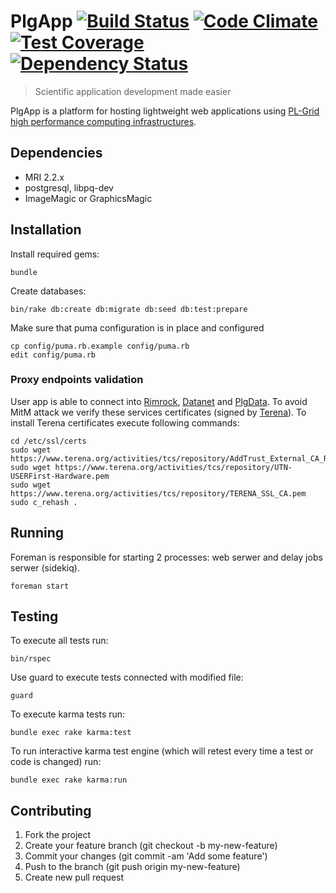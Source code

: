 # PlgApp [![Build Status](https://travis-ci.org/dice-cyfronet/plgapp.svg)](https://travis-ci.org/dice-cyfronet/plgapp) [![Code Climate](https://codeclimate.com/github/dice-cyfronet/plgapp/badges/gpa.svg)](https://codeclimate.com/github/dice-cyfronet/plgapp) [![Test Coverage](https://codeclimate.com/github/dice-cyfronet/plgapp/badges/coverage.svg)](https://codeclimate.com/github/dice-cyfronet/plgapp) [![Dependency Status](https://gemnasium.com/dice-cyfronet/plgapp.svg)](https://gemnasium.com/dice-cyfronet/plgapp)

> Scientific application development made easier

PlgApp is a platform for hosting lightweight web applications using [PL-Grid high performance computing infrastructures](http://www.plgrid.pl/en).

## Dependencies

  * MRI 2.2.x
  * postgresql, libpq-dev
  * ImageMagic or GraphicsMagic

## Installation

Install required gems:

```
bundle
```

Create databases:

```
bin/rake db:create db:migrate db:seed db:test:prepare
```

Make sure that  puma configuration is in place and configured

```
cp config/puma.rb.example config/puma.rb
edit config/puma.rb
```

### Proxy endpoints validation

User app is able to connect into [Rimrock](https://submit.plgrid.pl), [Datanet](https://datanet.plgrid.pl) and [PlgData](https://data.plgrid.pl). To avoid MitM attack we verify these services certificates (signed by [Terena](https://www.terena.org)). To install Terena certificates execute following commands:

```
cd /etc/ssl/certs
sudo wget https://www.terena.org/activities/tcs/repository/AddTrust_External_CA_Root.pem
sudo wget https://www.terena.org/activities/tcs/repository/UTN-USERFirst-Hardware.pem
sudo wget https://www.terena.org/activities/tcs/repository/TERENA_SSL_CA.pem
sudo c_rehash .
```

## Running

Foreman is responsible for starting 2 processes: web serwer and delay jobs serwer (sidekiq).

```
foreman start
```

## Testing

To execute all tests run:

```
bin/rspec
```

Use guard to execute tests connected with modified file:

```
guard
```

To execute karma tests run:

```
bundle exec rake karma:test
```

To run interactive karma test engine (which will retest every time a test or code is changed) run:

```
bundle exec rake karma:run
```

## Contributing

  1. Fork the project
  1. Create your feature branch (git checkout -b my-new-feature)
  1. Commit your changes (git commit -am 'Add some feature')
  1. Push to the branch (git push origin my-new-feature)
  1. Create new pull request
